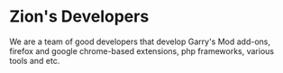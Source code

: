 Zion's Developers
====
We are a team of good developers that develop Garry's Mod add-ons, firefox and google chrome-based extensions, php frameworks, various tools and etc.
